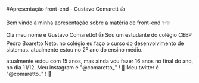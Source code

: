 #Apresentação front-end - Gustavo Comarett 👍

Bem vindo à minha apresentação sobre a matéria de front-end ✨✨

Ola  meu nome é Gustavo Comaretto! 👍
Sou um estudante do colégio CEEP Pedro Boaretto Neto.
no colégio eu faço o curso do desenvolvimento de sistemas.
atualmente estou no 2º ano do ensino médio.

atualmente estou com 15 anos, mas ainda vou fazer 16 anos no final do ano, no dia 11/12.
Meu instagram é "@comaretto_" ! 🙊
Meu twitter é "@comaretto_" ! 🙊
